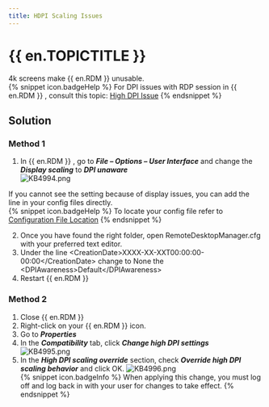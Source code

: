 ```yaml
---
title: HDPI Scaling Issues
---
```

# {{ en.TOPICTITLE }}
4k screens make {{ en.RDM }} unusable.  
{% snippet icon.badgeHelp %}
For DPI issues with RDP session in {{ en.RDM }} , consult this topic: [High DPI Issue](/kb/remote-desktop-manager/troubleshooting-articles/high-dpi-issue/)
{% endsnippet %}  

## Solution
### Method 1
1. In {{ en.RDM }} , go to ***File – Options – User Interface*** and change the ***Display scaling*** to ***DPI unaware***  
![KB4994.png](/img/en/kb/KB4994.png)  

If you cannot see the setting because of display issues, you can add the line in your config files directly.  
{% snippet icon.badgeHelp %}
To locate your config file refer to [Configuration File Location](/kb/remote-desktop-manager/knowledge-base/locating-configuration-file/)
{% endsnippet %}  

2. Once you have found the right folder, open RemoteDesktopManager.cfg with your preferred text editor.
1. Under the line &lt;CreationDate&gt;XXXX-XX-XXT00:00:00-00:00&lt;/CreationDate&gt; change to None the &lt;DPIAwareness&gt;Default&lt;/DPIAwareness&gt;
1. Restart {{ en.RDM }}
### Method 2
1. Close {{ en.RDM }}
1. Right-click on your {{ en.RDM }} icon.
1. Go to ***Properties***
1. In the ***Compatibility*** tab, click ***Change high DPI settings***  
![KB4995.png](/img/en/kb/KB4995.png)
1. In the ***High DPI scaling override*** section, check ***Override high DPI scaling behavior*** and click OK.
![KB4996.png](/img/en/kb/KB4996.png)  
{% snippet icon.badgeInfo %}
When applying this change, you must log off and log back in with your user for changes to take effect.
{% endsnippet %}
